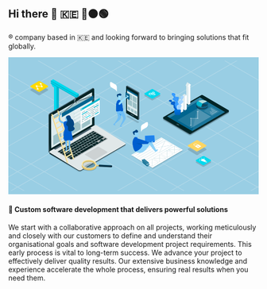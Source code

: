 ## Hi there 👋 :kenya: :red_circle::orange_circle::green_circle:

:registered: company based in :kenya: and looking forward to bringing solutions that fit globally.

<img src="https://github.com/Frank-Dex-Devs/.github/blob/main/profile/1%203_mx23ClCiZ85Ka1nipvZQ.png"/>

#### :telescope: Custom software development that delivers powerful solutions

We start with a collaborative approach on all projects, working meticulously and closely with our customers to define and understand 
their organisational goals and software development project requirements. This early process is vital to long-term success. 
We advance your project to effectively deliver quality results. Our extensive business knowledge and experience accelerate the whole process, 
ensuring real results when you need them.
